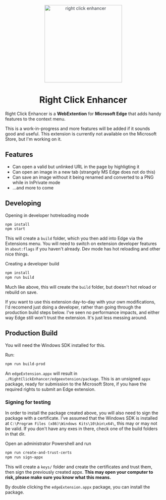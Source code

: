 <p align="center" style="color: #343a40">
  <img src="https://raw.githubusercontent.com/bakkerme/right-click-enhancer/master/assets/right-click-enhancer.png" alt="right click enhancer" height="250">
  <h1 align="center">Right Click Enhancer</h1>
</p>

Right Click Enhancer is a **WebExtention** for **Microsoft Edge** that adds handy features to the context menu. 

This is a work-in-progress and more features will be added if it sounds good and useful. This extension is currently not available on the Microsoft Store, but I'm working on it.

## Features
* Can open a valid but unlinked URL in the page by highligting it
* Can open an image in a new tab (strangely MS Edge does not do this)
* Can save an image without it being renamed and converted to a PNG while in InPrivate mode
* ...and more to come

## Developing
Opening in developer hotreloading mode
```bash
npm install
npm start
```
This will create a `build` folder, which you then add into Edge via the Extensions menu. You will need to switch on extension developer features in `about:flags` if you haven't already. Dev mode has hot reloading and other nice things.

Creating a developer build
```bash
npm install
npm run build
```
Much like above, this will create the `build` folder, but doesn't hot reload or rebuild on save. 

If you want to use this extension day-to-day with your own modifications, I'd recomend just doing a developer, rather than going through the production build steps below. I've seen no performance impacts, and either way Edge still won't trust the extension. It's just less messing around.

## Production Build
You will need the Windows SDK installed for this.

Run:
```bash
npm run build-prod
```

An `edgeExtension.appx` will result in `./RightClickEnhancer/edgeextension/package`. This is an unsigned `appx` package, ready for submission to the Microsoft Store, if you have the required rights to submit an Edge extension.

### Signing for testing

In order to install the package created above, you will also need to sign the package with a certificate. I've assumed that the Windows SDK is installed at `C:\Program Files (x86)\Windows Kits\10\bin\x64\`, this may or may not be valid. If you don't have any exes in there, check one of the build folders in that dir.

Open an administrator Powershell and run
```powershell
npm run create-and-trust-certs
npm run sign-appx
```

This will create a `keys/` folder and create the certificates and trust them, then sign the previously created appx. **This may open your computer to risk, please make sure you know what this means.**

By double clicking the `edgeExtension.appx` package, you can install the package.
